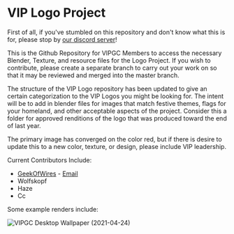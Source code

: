 # VIP Logo Project

First of all, if you've stumbled on this repository and don't know what this is for, please stop by [our discord server](https://discord.me/vipgc)!

This is the Github Repository for VIPGC Members to access the necessary Blender, Texture, and resource files for the Logo Project. If you wish to contribute, please create a separate branch to carry out your work on so that it may be reviewed and merged into the master branch.

The structure of the VIP Logo repository has been updated to give an certain categorization to the VIP Logos you might be looking for. The intent will be to add in blender files for images that match festive themes, flags for your homeland, and other acceptable aspects of the project. Consider this a folder for approved renditions of the logo that was produced toward the end of last year.

The primary image has converged on the color red, but if there is desire to update this to a new color, texture, or design, please include VIP leadership.

Current Contributors Include:

- [GeekOfWires](https://geekofwires.com) - [Email](mailto:geekofwires@vivaldi.net)
- Wolfskopf
- Haze
- Cc

Some example renders include:

![VIPGC Desktop Wallpaper](./Current/Primary/VIP_4K.png)
(2021-04-24)
